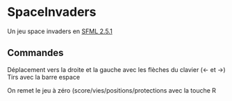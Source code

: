 # SpaceInvaders
Un jeu space invaders en [SFML 2.5.1](https://www.sfml-dev.org/index.php)

## Commandes  
  
  Déplacement vers la droite et la gauche avec les flèches du clavier (<- et ->)  
  Tirs avec la barre espace
  
  On remet le jeu à zéro (score/vies/positions/protections avec la touche R
